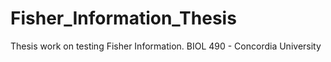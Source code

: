 # Fisher_Information_Thesis
Thesis work on testing Fisher Information. BIOL 490 - Concordia University

